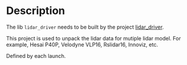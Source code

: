 # Description

The lib `lidar_driver` needs to be built by the project [lidar_driver](https://github.com/FengD/lidar_driver).

This project is used to unpack the lidar data for mutiple lidar model.
For example, Hesai P40P, Velodyne VLP16, Rslidar16, Innoviz, etc.

Defined by each launch.
